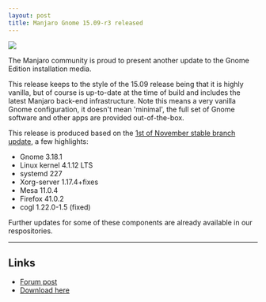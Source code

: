 ```yaml
---
layout: post
title: Manjaro Gnome 15.09-r3 released
---
```


<img src="https://manjaro.github.io/images/manjaro-gnome-0.8.13.1.jpg">

The Manjaro community is proud to present another update to the Gnome Edition installation media.

This release keeps to the style of the 15.09 release being that it is highly vanilla, but of course is up-to-date at the time of build and includes the latest Manjaro back-end infrastructure. Note this means a very vanilla Gnome configuration, it doesn't mean 'minimal', the full set of Gnome software and other apps are provided out-of-the-box.

This release is produced based on the [1st of November stable branch update](https://manjaro.github.io/Update-2015-11-01_(stable)/), a few highlights:

* Gnome 3.18.1
* Linux kernel 4.1.12 LTS
* systemd 227
* Xorg-server 1.17.4+fixes
* Mesa 11.0.4
* Firefox 41.0.2
* cogl 1.22.0-1.5 (fixed)

Further updates for some of these components are already available in our respositories.

----

## Links

* [Forum post](https://forum.manjaro.org/index.php?topic=27950.0)
* [Download here](https://sourceforge.net/projects/manjarolinux/files/community/Gnome/2015.11/)

